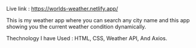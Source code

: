 Live link : https://worlds-weather.netlify.app/

This is my weather app where you can search any city name and this app showing you the current weather condition dynamically.

Thechnology I have Used : HTML, CSS, Weather API, And Axios.
